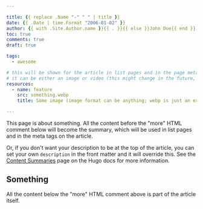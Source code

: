 ```yaml
---

title: {{ replace .Name "-" " " | title }}
date: {{ .Date | time.Format "2006-01-02" }}
author: {{ with .Site.Author.name }}{{ . }}{{ else }}John Doe{{ end }}
toc: true
comments: true
draft: true

tags:
  - awesome

# this will be shown for the article in list pages and in the page metadata
# it can be either an image or video (this might change in the future, however)
resources:
  - name: feature
    src: something.webp
    title: Some image (image format can be anything; webp is just an example)

---
```


This page is about something. All the content before the "more" HTML comment
below will become the summary, which will be used in list pages and in the meta
tags on the article.

Or, if you don't want your description to be at the top of the article, you can
set your own `description` in the front matter and it will override this. See
the [Content Summaries](https://gohugo.io/content-management/summaries/) page on
the Hugo docs for more information.

<!--more-->

## Something

All the content below the "more" HTML comment above is part of the article
itself.
